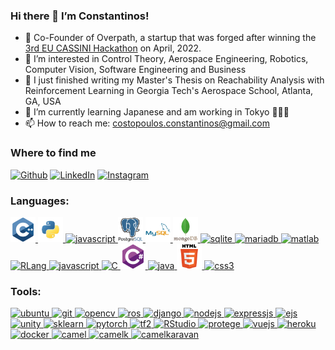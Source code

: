 ### Hi there 👋 I’m Constantinos!

- 🏢 Co-Founder of Overpath, a startup that was forged after winning the <a href="https://www.cassini.eu/hackathons/winners-May-2022" target="_blank">3rd EU CASSINI Hackathon</a> on April, 2022.
- 👀 I’m interested in Control Theory, Aerospace Engineering, Robotics, Computer Vision, Software Engineering and Business
- 🔭 I just finished writing my Master's Thesis on Reachability Analysis with Reinforcement Learning in Georgia Tech's Aerospace School, Atlanta, GA, USA
- 🌱 I’m currently learning Japanese and am working in Tokyo :japan::jp: 
- 📫 How to reach me: costopoulos.constantinos@gmail.com


<div>
<h3>Where to find me</h3>
<p>
<a href="https://github.com/Costopoulos" target="_blank"><img alt="Github" src="https://img.shields.io/badge/GitHub-%2312100E.svg?&style=for-the-badge&logo=Github&logoColor=white" /></a> 
<a href="https://www.linkedin.com/in/constantinos-costopoulos/" target="_blank"><img alt="LinkedIn" src="https://img.shields.io/badge/linkedin-%230077B5.svg?&style=for-the-badge&logo=linkedin&logoColor=white" /></a> 
<a href="https://www.instagram.com/costopoulos_/" target="_blank"><img alt="Instagram" src="https://img.shields.io/badge/Instagram-E4405F?style=for-the-badge&logo=instagram&logoColor=white" /></a> 
</p>
</div>

<h3 align="left">Languages:</h3>
<p align="left"> 
  <a href="https://isocpp.org/" target="_blank"> 
    <img src="https://raw.githubusercontent.com/github/explore/80688e429a7d4ef2fca1e82350fe8e3517d3494d/topics/cpp/cpp.png" alt="Cpp" width="40" height="40"/> 
  </a>
  <a href="https://www.python.org/" target="_blank"> 
    <img src="https://raw.githubusercontent.com/github/explore/80688e429a7d4ef2fca1e82350fe8e3517d3494d/topics/python/python.png" alt="Python3" width="40" height="40"/> 
  </a>
  <a href="https://www.javascript.com/" target="_blank"> 
    <img src="https://upload.wikimedia.org/wikipedia/commons/9/99/Unofficial_JavaScript_logo_2.svg" alt="javascript" width="40" height="40"/> 
  </a>
  <a href="https://www.postgresql.org" target="_blank"> 
    <img src="https://raw.githubusercontent.com/devicons/devicon/master/icons/postgresql/postgresql-original-wordmark.svg" alt="postgresql" width="40" height="40"/>
  </a>
  <a href="https://www.mysql.com/" target="_blank"> 
    <img src="https://raw.githubusercontent.com/devicons/devicon/master/icons/mysql/mysql-original-wordmark.svg" alt="mysql" width="40" height="40"/> 
  </a>
  <a href="https://www.mongodb.com/" target="_blank"> 
    <img src="https://raw.githubusercontent.com/devicons/devicon/master/icons/mongodb/mongodb-original-wordmark.svg" alt="mongodb" width="40" height="40"/> 
  </a>
  <a href="https://sqlite.com/" target="_blank">
    <img src="https://upload.wikimedia.org/wikipedia/commons/3/38/SQLite370.svg" alt="sqlite" width="70" height="40"/>
  </a> 
  <a href="https://mariadb.org/" target="_blank"> 
    <img src="https://www.vectorlogo.zone/logos/mariadb/mariadb-icon.svg" alt="mariadb" width="40" height="40"/> 
  </a>
  <a href="https://www.mathworks.com/products/matlab.html" target="_blank"> 
    <img src="https://upload.wikimedia.org/wikipedia/commons/2/21/Matlab_Logo.png" alt="matlab" width="40" height="40"/> 
  </a>
  <a href="https://www.r-project.org/" target="_blank"> 
    <img src="https://www.r-project.org/logo/Rlogo.png" alt="RLang" width="40" height="40"/> 
  </a>
  <a href="https://www.php.net/" target="_blank"> 
    <img src="https://upload.wikimedia.org/wikipedia/commons/2/27/PHP-logo.svg" alt="javascript" width="40" height="40"/> 
  </a>
  <a href="https://www.gnu.org/software/libc/manual/html_node/ISO-C.html" target="_blank"> 
    <img src="https://upload.wikimedia.org/wikipedia/commons/1/18/C_Programming_Language.svg" alt="C" width="40" height="40"/> 
  </a>
  <a href="https://www.w3schools.com/cs/" target="_blank"> 
    <img src="https://raw.githubusercontent.com/devicons/devicon/master/icons/csharp/csharp-original.svg" alt="csharp" width="40" height="40"/> 
  </a>
  <a href="https://www.java.com/" target="_blank"> 
    <img src="https://upload.wikimedia.org/wikipedia/el/d/d0/Java.svg" alt="java" width="40" height="40"/> 
  </a> 
  <a href="https://www.w3.org/html/" target="_blank"> 
    <img src="https://raw.githubusercontent.com/devicons/devicon/master/icons/html5/html5-original-wordmark.svg" alt="html5" width="40" height="40"/> 
  </a>
  <a href="https://www.w3.org/Style/CSS/Overview.en.html" target="_blank">
    <img src="https://upload.wikimedia.org/wikipedia/commons/3/3d/CSS.3.svg" alt="css3" width="40" height="40"/>
  </a>
  
</p>

<h3 align="left">Tools:</h3>
<p align="left">
  <a href="https://ubuntu.com/" target="_blank"> 
    <img src="https://upload.wikimedia.org/wikipedia/commons/a/ab/Logo-ubuntu_cof-orange-hex.svg" alt="ubuntu" width="40" height="40"/> 
  </a>
  <a href="https://git-scm.com/" target="_blank"> 
    <img src="https://upload.wikimedia.org/wikipedia/commons/3/3f/Git_icon.svg" alt="git" width="40" height="40"/> 
  </a>
  <a href="https://opencv.org/" target="_blank"> 
    <img src="https://upload.wikimedia.org/wikipedia/commons/3/32/OpenCV_Logo_with_text_svg_version.svg" alt="opencv" width="40" height="40"/> 
  </a>
  <a href="https://www.ros.org/" target="_blank"> 
    <img src="https://upload.wikimedia.org/wikipedia/commons/b/bb/Ros_logo.svg" alt="ros" width="40" height="40"/> 
  </a>
  <a href="https://www.djangoproject.com/" target="_blank"> 
    <img src="https://upload.wikimedia.org/wikipedia/commons/7/75/Django_logo.svg" alt="django" width="70" height="40"/> 
  </a>
  <a href="https://nodejs.org/" target="_blank"> 
    <img src="https://upload.wikimedia.org/wikipedia/commons/d/d9/Node.js_logo.svg" alt="nodejs" width="40" height="40"/> 
  </a>
  <a href="https://expressjs.com/" target="_blank"> 
    <img src="https://upload.wikimedia.org/wikipedia/commons/6/64/Expressjs.png" alt="expressjs" width="70" height="40"/> 
  </a>
  <a href="https://ejs.co/" target="_blank"> 
    <img src="https://cdn.icon-icons.com/icons2/2148/PNG/512/ejs_icon_132422.png" alt="ejs" width="40" height="40"/> 
  </a>
  <a href="https://unity.com/" target="_blank"> 
    <img src="https://upload.wikimedia.org/wikipedia/commons/1/19/Unity_Technologies_logo.svg" alt="unity" width="80" height="40"/> 
  </a>
  <a href="https://scikit-learn.org/stable/" target="_blank"> 
    <img src="https://upload.wikimedia.org/wikipedia/commons/0/05/Scikit_learn_logo_small.svg" alt="sklearn" width="55" height="50"/> 
  </a>
  <a href="https://pytorch.org/" target="_blank"> 
    <img src="https://upload.wikimedia.org/wikipedia/commons/1/10/PyTorch_logo_icon.svg" alt="pytorch" width="40" height="40"/> 
  </a>
  <a href="https://www.tensorflow.org/" target="_blank"> 
    <img src="https://upload.wikimedia.org/wikipedia/commons/2/2d/Tensorflow_logo.svg" alt="tf2" width="40" height="40"/> 
  </a>
  <a href="https://www.rstudio.com/" target="_blank"> 
    <img src="https://upload.wikimedia.org/wikipedia/commons/d/d0/RStudio_logo_flat.svg" alt="RStudio" width="80" height="40"/> 
  </a>
  <a href="https://protege.stanford.edu/" target="_blank"> 
    <img src="https://user-images.githubusercontent.com/2002036/31841863-4d5774d2-b5e3-11e7-857f-bc0f1b00bb0e.jpg" alt="protege" width="40" height="40"/> 
  </a>
  <a href="https://vuejs.org/" target="_blank"> 
    <img src="https://upload.wikimedia.org/wikipedia/commons/9/95/Vue.js_Logo_2.svg" alt="vuejs" width="40" height="40"/> 
  </a>
  <a href="https://heroku.com" target="_blank"> 
    <img src="https://www.vectorlogo.zone/logos/heroku/heroku-icon.svg" alt="heroku" width="40" height="40"/> 
  </a>
  <a href="https://www.docker.com/" target="_blank"> 
    <img src="https://1000logos.net/wp-content/uploads/2021/11/Docker-Logo-768x432.png" alt="docker" width="80" height="40"/> 
  </a>
  <a href="https://camel.apache.org/" target="_blank"> 
    <img src="https://upload.wikimedia.org/wikipedia/commons/1/11/Apache_Camel_Logo.svg" alt="camel" width="120" height="120"/> 
  </a>
  <a href="https://camel.apache.org/camel-k/2.0.x/" target="_blank"> 
    <img src="https://camel.apache.org/_/img/knative-81c3109183.svg" alt="camelk" width="60" height="120"/> 
  </a>
  <a href="https://github.com/apache/camel-karavan" target="_blank"> 
    <img src="https://camel.apache.org/blog/2022/04/camel-karavan-0.0.14/karavan-logo-light.png" alt="camelkaravan" width="120" height="50"/> 
  </a>
</p>
  

<!---
Costopoulos/Costopoulos is a ✨ special ✨ repository because its `README.md` (this file) appears on your GitHub profile.
You can click the Preview link to take a look at your changes.
--->
